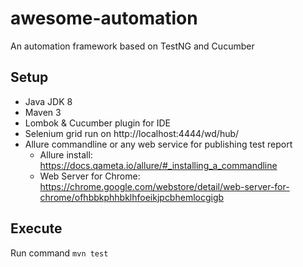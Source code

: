 # awesome-automation
An automation framework based on TestNG and Cucumber

## Setup
- Java JDK 8
- Maven 3
- Lombok & Cucumber plugin for IDE
- Selenium grid run on http://localhost:4444/wd/hub/
- Allure commandline or any web service for publishing test report
    - Allure install: https://docs.qameta.io/allure/#_installing_a_commandline
    - Web Server for Chrome: https://chrome.google.com/webstore/detail/web-server-for-chrome/ofhbbkphhbklhfoeikjpcbhemlocgigb

## Execute
Run command `mvn test`

